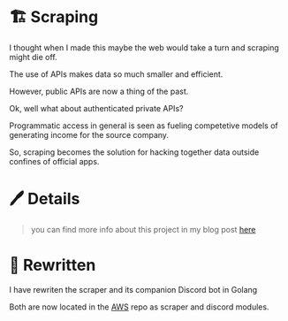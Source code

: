 # 🏗️ Scraping
I thought when I made this maybe the web would take a turn and scraping might die off.

The use of APIs makes data so much smaller and efficient. 

However, public APIs are now a thing of the past.

Ok, well what about authenticated private APIs?

Programmatic access in general is seen as fueling competetive models of generating income for the source company.

So, scraping becomes the solution for hacking together data outside confines of official apps.

# 🖊️ Details
> you can find more info about this project in my blog post [here](https://codabool.com/blog/17)


# 🦫 Rewritten
I have rewriten the scraper and its companion Discord bot in Golang

Both are now located in the [AWS](https://github.com/CodaBool/AWS) repo as scraper and discord modules.
